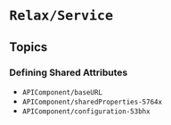 # ``Relax/Service``

## Topics

### Defining Shared Attributes

- ``APIComponent/baseURL``
- ``APIComponent/sharedProperties-5764x``
- ``APIComponent/configuration-53bhx``
